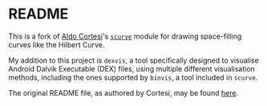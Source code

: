 # README

This is a fork of [Aldo Cortesi](https://github.com/cortesi)'s
[`scurve`](https://github.com/cortesi/scurve) module for drawing space-filling
curves like the Hilbert Curve.

My addition to this project is `dexvis`, a tool specifically designed to
visualise Android Dalvik Executable (DEX) files, using multiple different
visualisation methods, including the ones supported by `binvis`, a tool
included in `scurve`.

The original README file, as authored by Cortesi, may be found
[here](https://github.com/debayande/scurve/blob/master/README.orig.md).
